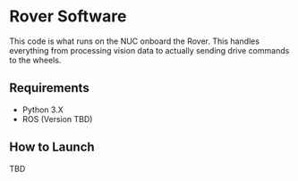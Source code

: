 # Rover Software
This code is what runs on the NUC onboard the Rover.
This handles everything from processing vision data to actually sending drive commands to the wheels.

## Requirements
* Python 3.X
* ROS (Version TBD)

## How to Launch
TBD